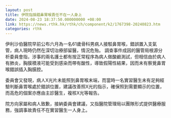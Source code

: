 ```yaml
---
layout: post
title: 伊院指插錯鼻胃喉責任不在一人身上
date: 2024-08-23 18:37:50.000000000 +08:00
link: https://news.rthk.hk/rthk/ch/component/k2/1767398-20240823.htm
categories: rthk
---
```


伊利沙伯醫院早前公布六月為一名61歲骨科男病人接駁鼻胃喉，錯誤置入支氣管，病人現時仍然在深切治療部留醫，情況危殆。 調查事件成因的醫管局根源分析委員會指，涉事的兩名護士都有按正常程序為病人做酸鹼測試，但相信由於病人有肺炎，胸膜積液可能受到感染而帶有酸性，導致假陽性結果，因而未有察覺鼻胃喉錯誤插入胸膜腔。

委員會又發現，病人X光片未能照到鼻胃喉末端，而當時一名實習醫生未有足夠經驗判斷鼻胃喉處於錯誤位置，建議改善照X光的指示，確保照到需要顯示的位置，而高危的個案亦應由主診醫生，複核X光等報告。

院方向家屬和病人致歉，接納委員會建議，又指醫院管理局以團隊形式提供醫療服務，強調事故責任不在實習醫生一人身上。
